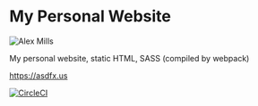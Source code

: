 # My Personal Website

![Alex Mills](https://asdfx.us/img/logo.png "Alex Mills")

My personal website, static HTML, SASS (compiled by webpack)

https://asdfx.us

[![CircleCI](https://circleci.com/gh/agjmills/website/tree/master.svg?style=svg)](https://circleci.com/gh/agjmills/website/tree/master)